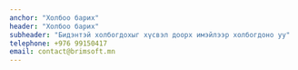 ```yaml
---
anchor: "Холбоо барих"
header: "Холбоо барих"
subheader: "Бидэнтэй холбогдохыг хүсвэл доорх имэйлээр холбогдоно уу"
telephone: +976 99150417
email: contact@brimsoft.mn
---
```

